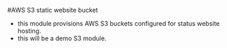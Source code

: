 #AWS S3 static website bucket
- this module provisions AWS S3 buckets configured for status website hosting.
- this will be a demo S3 module.